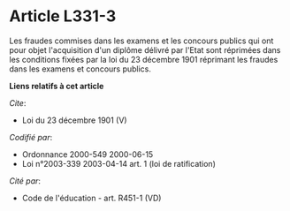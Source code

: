 # Article L331-3

Les fraudes commises dans les examens et les concours publics qui ont pour objet l'acquisition d'un diplôme délivré par
l'Etat sont réprimées dans les conditions fixées par la loi du 23 décembre 1901 réprimant les fraudes dans les examens et
concours publics.

**Liens relatifs à cet article**

_Cite_:

  - Loi du 23 décembre 1901 (V)

_Codifié par_:

  - Ordonnance 2000-549 2000-06-15
  - Loi n°2003-339 2003-04-14 art. 1 (loi de ratification)

_Cité par_:

  - Code de l'éducation - art. R451-1 (VD)
